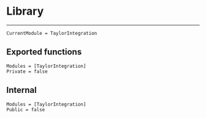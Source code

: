 # Library

---

```@meta
CurrentModule = TaylorIntegration
```

## Exported functions

```@autodocs
Modules = [TaylorIntegration]
Private = false
```

## Internal

```@autodocs
Modules = [TaylorIntegration]
Public = false
```
